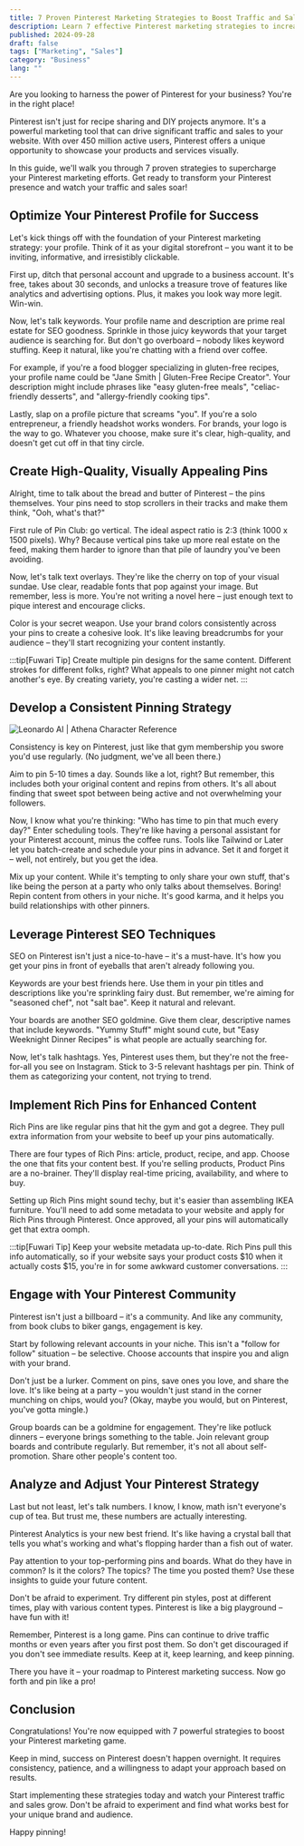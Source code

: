 ```yaml
---
title: 7 Proven Pinterest Marketing Strategies to Boost Traffic and Sales (2024)
description: Learn 7 effective Pinterest marketing strategies to increase your website traffic and boost sales. Discover how to optimize your pins, boards, and profile for maximum impact in 2024.
published: 2024-09-28
draft: false
tags: ["Marketing", "Sales"]
category: "Business"
lang: ""
---
```



Are you looking to harness the power of Pinterest for your business? You're in the right place!

Pinterest isn't just for recipe sharing and DIY projects anymore. It's a powerful marketing tool that can drive significant traffic and sales to your website. With over 450 million active users, Pinterest offers a unique opportunity to showcase your products and services visually.

In this guide, we'll walk you through 7 proven strategies to supercharge your Pinterest marketing efforts. Get ready to transform your Pinterest presence and watch your traffic and sales soar!


## Optimize Your Pinterest Profile for Success

Let's kick things off with the foundation of your Pinterest marketing strategy: your profile. Think of it as your digital storefront – you want it to be inviting, informative, and irresistibly clickable.

First up, ditch that personal account and upgrade to a business account. It's free, takes about 30 seconds, and unlocks a treasure trove of features like analytics and advertising options. Plus, it makes you look way more legit. Win-win.

Now, let's talk keywords. Your profile name and description are prime real estate for SEO goodness. Sprinkle in those juicy keywords that your target audience is searching for. But don't go overboard – nobody likes keyword stuffing. Keep it natural, like you're chatting with a friend over coffee.

For example, if you're a food blogger specializing in gluten-free recipes, your profile name could be "Jane Smith | Gluten-Free Recipe Creator". Your description might include phrases like "easy gluten-free meals", "celiac-friendly desserts", and "allergy-friendly cooking tips".

Lastly, slap on a profile picture that screams "you". If you're a solo entrepreneur, a friendly headshot works wonders. For brands, your logo is the way to go. Whatever you choose, make sure it's clear, high-quality, and doesn't get cut off in that tiny circle.

## Create High-Quality, Visually Appealing Pins

Alright, time to talk about the bread and butter of Pinterest – the pins themselves. Your pins need to stop scrollers in their tracks and make them think, "Ooh, what's that?"

First rule of Pin Club: go vertical. The ideal aspect ratio is 2:3 (think 1000 x 1500 pixels). Why? Because vertical pins take up more real estate on the feed, making them harder to ignore than that pile of laundry you've been avoiding.

Now, let's talk text overlays. They're like the cherry on top of your visual sundae. Use clear, readable fonts that pop against your image. But remember, less is more. You're not writing a novel here – just enough text to pique interest and encourage clicks.

Color is your secret weapon. Use your brand colors consistently across your pins to create a cohesive look. It's like leaving breadcrumbs for your audience – they'll start recognizing your content instantly.

:::tip[Fuwari Tip]
Create multiple pin designs for the same content. Different strokes for different folks, right? What appeals to one pinner might not catch another's eye. By creating variety, you're casting a wider net.
:::

## Develop a Consistent Pinning Strategy

![Leonardo AI | Athena Character Reference](https://res-3.cloudinary.com/ddicetqs5/image/upload/f_auto,fl_force_strip,q_auto:best/v1/wayfinder-ghost-blog/athena_halloween_2XbehlYk)

Consistency is key on Pinterest, just like that gym membership you swore you'd use regularly. (No judgment, we've all been there.)

Aim to pin 5-10 times a day. Sounds like a lot, right? But remember, this includes both your original content and repins from others. It's all about finding that sweet spot between being active and not overwhelming your followers.

Now, I know what you're thinking: "Who has time to pin that much every day?" Enter scheduling tools. They're like having a personal assistant for your Pinterest account, minus the coffee runs. Tools like Tailwind or Later let you batch-create and schedule your pins in advance. Set it and forget it – well, not entirely, but you get the idea.

Mix up your content. While it's tempting to only share your own stuff, that's like being the person at a party who only talks about themselves. Boring! Repin content from others in your niche. It's good karma, and it helps you build relationships with other pinners.

## Leverage Pinterest SEO Techniques

SEO on Pinterest isn't just a nice-to-have – it's a must-have. It's how you get your pins in front of eyeballs that aren't already following you.

Keywords are your best friends here. Use them in your pin titles and descriptions like you're sprinkling fairy dust. But remember, we're aiming for "seasoned chef", not "salt bae". Keep it natural and relevant.

Your boards are another SEO goldmine. Give them clear, descriptive names that include keywords. "Yummy Stuff" might sound cute, but "Easy Weeknight Dinner Recipes" is what people are actually searching for.

Now, let's talk hashtags. Yes, Pinterest uses them, but they're not the free-for-all you see on Instagram. Stick to 3-5 relevant hashtags per pin. Think of them as categorizing your content, not trying to trend.

## Implement Rich Pins for Enhanced Content

Rich Pins are like regular pins that hit the gym and got a degree. They pull extra information from your website to beef up your pins automatically.

There are four types of Rich Pins: article, product, recipe, and app. Choose the one that fits your content best. If you're selling products, Product Pins are a no-brainer. They'll display real-time pricing, availability, and where to buy.

Setting up Rich Pins might sound techy, but it's easier than assembling IKEA furniture. You'll need to add some metadata to your website and apply for Rich Pins through Pinterest. Once approved, all your pins will automatically get that extra oomph.

:::tip[Fuwari Tip]
Keep your website metadata up-to-date. Rich Pins pull this info automatically, so if your website says your product costs $10 when it actually costs $15, you're in for some awkward customer conversations.
:::

## Engage with Your Pinterest Community

Pinterest isn't just a billboard – it's a community. And like any community, from book clubs to biker gangs, engagement is key.

Start by following relevant accounts in your niche. This isn't a "follow for follow" situation – be selective. Choose accounts that inspire you and align with your brand.

Don't just be a lurker. Comment on pins, save ones you love, and share the love. It's like being at a party – you wouldn't just stand in the corner munching on chips, would you? (Okay, maybe you would, but on Pinterest, you've gotta mingle.)

Group boards can be a goldmine for engagement. They're like potluck dinners – everyone brings something to the table. Join relevant group boards and contribute regularly. But remember, it's not all about self-promotion. Share other people's content too.

## Analyze and Adjust Your Pinterest Strategy

Last but not least, let's talk numbers. I know, I know, math isn't everyone's cup of tea. But trust me, these numbers are actually interesting.

Pinterest Analytics is your new best friend. It's like having a crystal ball that tells you what's working and what's flopping harder than a fish out of water.

Pay attention to your top-performing pins and boards. What do they have in common? Is it the colors? The topics? The time you posted them? Use these insights to guide your future content.

Don't be afraid to experiment. Try different pin styles, post at different times, play with various content types. Pinterest is like a big playground – have fun with it!

Remember, Pinterest is a long game. Pins can continue to drive traffic months or even years after you first post them. So don't get discouraged if you don't see immediate results. Keep at it, keep learning, and keep pinning.

There you have it – your roadmap to Pinterest marketing success. Now go forth and pin like a pro!

## Conclusion

Congratulations! You're now equipped with 7 powerful strategies to boost your Pinterest marketing game.

Keep in mind, success on Pinterest doesn't happen overnight. It requires consistency, patience, and a willingness to adapt your approach based on results.

Start implementing these strategies today and watch your Pinterest traffic and sales grow. Don't be afraid to experiment and find what works best for your unique brand and audience.

Happy pinning!
